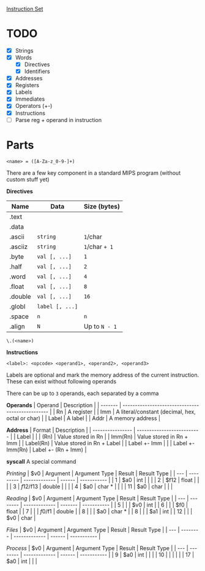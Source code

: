 [Instruction Set](https://www.dsi.unive.it/~gasparetto/materials/MIPS_Instruction_Set.pdf)

# TODO
- [X] Strings
- [X] Words
    - [X] Directives
    - [X] Identifiers
- [X] Addresses
- [X] Registers
- [X] Labels
- [X] Immediates
- [X] Operators (+-)
- [X] Instructions
- [ ] Parse reg + operand in instruction

# Parts

```re
<name> = ([A-Za-z_0-9-]+)
```

There are a few key component in a standard MIPS program (without custom stuff yet)

**Directives**

| Name    | Data            | Size (bytes)   |
| ------- | --------------- | -------------- |
| .text   |                 |                |
| .data   |                 |                |
| .ascii  | `string`        | `1`/char       |
| .asciiz | `string`        | `1`/char `+ 1` |
| .byte   | `val [, ...]`   | `1`            |
| .half   | `val [, ...]`   | `2`            |
| .word   | `val [, ...]`   | `4`            |
| .float  | `val [, ...]`   | `8`            |
| .double | `val [, ...]`   | `16`           |
| .globl  | `label [, ...]` |                |
| .space  | `n`             | `n`            |
| .align  | `N`             | Up to `N - 1`  |

```re
\.(<name>)
```

**Instructions**
```
<label>: <opcode> <operand1>, <operand2>, <operand3>
```

Labels are optional and mark the memory address of the current instruction. These can exist without following operands

There can be up to `3` operands, each separated by a comma

**Operands**
| Operand | Description                                      |
| ------- | ------------------------------------------------ |
| Rn      | A register                                       |
| Imm     | A literal/constant (decimal, hex, octal or char) |
| Label   | A label                                          |
| Addr    | A memory address                                 |

**Address**
| Format           | Description                |
| ---------------- | -------------------------- |
| Label            |                            |
| (Rn)             | Value stored in Rn         |
| Imm(Rn)          | Value stored in Rn + Imm   |
| Label(Rn)        | Value stored in Rn + Label |
| Label +- Imm     |                            |
| Label +- Imm(Rn) | Label +- (Rn + Imm)        |

**syscall**
A special command

*Printing*
| $v0 | Argument  | Argument Type | Result | Result Type |
| --- | --------- | ------------- | ------ | ----------- |
| 1   | $a0       | int           |        |             |
| 2   | $f12      | float         |        |             |
| 3   | $f12/$f13 | double        |        |             |
| 4   | $a0       | char *        |        |             |
| 11  | $a0       | char          |        |             |

*Reading*
| $v0 | Argument | Argument Type | Result  | Result Type |
| --- | -------- | ------------- | ------- | ----------- |
| 5   |          |               | $v0     | int         |
| 6   |          |               | $f0     | float       |
| 7   |          |               | $f0/$f1 | double      |
| 8   |          |               | $a0     | char *      |
| 8   |          |               | $a1     | int         |
| 12  |          |               | $v0     | char        |

*Files*
| $v0 | Argument | Argument Type | Result | Result Type |
| --- | -------- | ------------- | ------ | ----------- |

*Process*
| $v0 | Argument | Argument Type | Result | Result Type |
| --- | -------- | ------------- | ------ | ----------- |
| 9   | $a0      | int           |        |             |
| 10  |          |               |        |             |
| 17  | $a0      | int           |        |             |